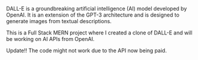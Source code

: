 DALL-E is a groundbreaking artificial intelligence (AI) model developed by OpenAI. It is an extension of the GPT-3 architecture and is designed to generate images from textual descriptions. 

This is a Full Stack MERN project where I created a clone of DALL-E and will be working on AI APIs from OpenAI.

Update!!
The code might not work due to the API now being paid.
